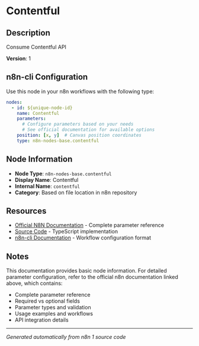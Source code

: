 # Contentful

## Description

Consume Contentful API

**Version**: 1

## n8n-cli Configuration

Use this node in your n8n workflows with the following type:

```yaml
nodes:
  - id: ${unique-node-id}
    name: Contentful
    parameters:
      # Configure parameters based on your needs
      # See official documentation for available options
    position: [x, y]  # Canvas position coordinates
    type: n8n-nodes-base.contentful
```

## Node Information

- **Node Type**: `n8n-nodes-base.contentful`
- **Display Name**: Contentful
- **Internal Name**: `contentful`
- **Category**: Based on file location in n8n repository

## Resources

- [Official N8N Documentation](https://docs.n8n.io/integrations/builtin/app-nodes/n8n-nodes-base.contentful/) - Complete parameter reference
- [Source Code](https://github.com/n8n-io/n8n/blob/master/packages/nodes-base/nodes/Contentful/Contentful.node.ts) - TypeScript implementation
- [n8n-cli Documentation](https://github.com/edenreich/n8n-cli) - Workflow configuration format

## Notes

This documentation provides basic node information. For detailed parameter configuration, 
refer to the official n8n documentation linked above, which contains:

- Complete parameter reference
- Required vs optional fields
- Parameter types and validation
- Usage examples and workflows
- API integration details

---
*Generated automatically from n8n 1 source code*
